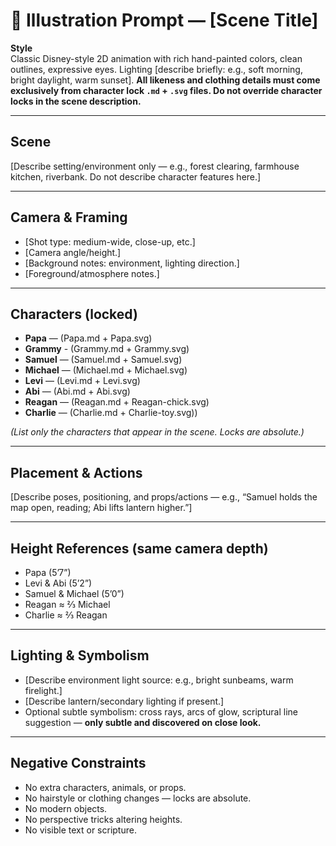 # 🎨 Illustration Prompt — [Scene Title]

**Style**  
Classic Disney-style 2D animation with rich hand-painted colors, clean outlines, expressive eyes. Lighting [describe briefly: e.g., soft morning, bright daylight, warm sunset]. **All likeness and clothing details must come exclusively from character lock `.md` + `.svg` files. Do not override character locks in the scene description.**

---

## Scene

[Describe setting/environment only — e.g., forest clearing, farmhouse kitchen, riverbank. Do not describe character features here.]

---

## Camera & Framing

- [Shot type: medium-wide, close-up, etc.]  
- [Camera angle/height.]  
- [Background notes: environment, lighting direction.]  
- [Foreground/atmosphere notes.]  

---

## Characters (locked)

- **Papa** — (Papa.md + Papa.svg)
- **Grammy** - (Grammy.md + Grammy.svg)
- **Samuel** — (Samuel.md + Samuel.svg)  
- **Michael** — (Michael.md + Michael.svg)  
- **Levi** — (Levi.md + Levi.svg)  
- **Abi** — (Abi.md + Abi.svg)  
- **Reagan** — (Reagan.md + Reagan-chick.svg)  
- **Charlie** — (Charlie.md + Charlie-toy.svg))  

*(List only the characters that appear in the scene. Locks are absolute.)*

---

## Placement & Actions

[Describe poses, positioning, and props/actions — e.g., “Samuel holds the map open, reading; Abi lifts lantern higher.”]

---

## Height References (same camera depth)

- Papa (5’7”)  
- Levi & Abi (5’2”)  
- Samuel & Michael (5’0”)  
- Reagan ≈ ⅔ Michael  
- Charlie ≈ ⅔ Reagan  

---

## Lighting & Symbolism

- [Describe environment light source: e.g., bright sunbeams, warm firelight.]  
- [Describe lantern/secondary lighting if present.]  
- Optional subtle symbolism: cross rays, arcs of glow, scriptural line suggestion — **only subtle and discovered on close look.**

---

## Negative Constraints

- No extra characters, animals, or props.  
- No hairstyle or clothing changes — locks are absolute.  
- No modern objects.  
- No perspective tricks altering heights.  
- No visible text or scripture.  
